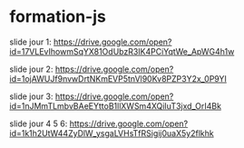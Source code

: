 # formation-js

slide jour 1: https://drive.google.com/open?id=17VLEvIhowmSqYX81OdUbzR3IK4PCiYqtWe_ApWG4h1w

slide jour 2: https://drive.google.com/open?id=1ojAWUJf9nvwDrtNKmEVP5tnVl90Kv8PZP3Y2x_0P9YI

slide jour 3: https://drive.google.com/open?id=1nJMmTLmbvBAeEYttoB1llXWSm4XQiIuT3jxd_OrI4Bk

slide jour 4 5 6: https://drive.google.com/open?id=1k1h2UtW44ZyDlW_ysgaLVHsTfRSigij0uaX5y2flkhk
